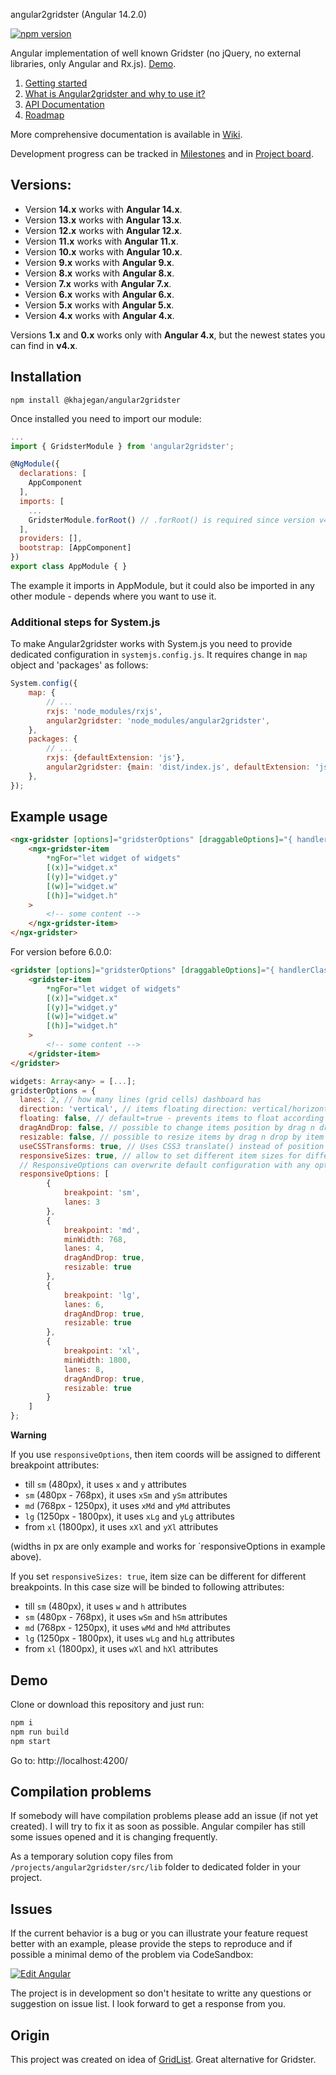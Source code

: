 angular2gridster (Angular 14.2.0)

[![npm version](https://badge.fury.io/js/angular2gridster.svg)](https://badge.fury.io/js/angular2gridster)

Angular implementation of well known Gridster (no jQuery, no external libraries, only Angular and Rx.js). [Demo](https://khajegan.github.io/angular2gridster/).

1. [Getting started](https://github.com/khajegan/angular2gridster/wiki/Getting-started)
2. [What is Angular2gridster and why to use it?](https://github.com/khajegan/angular2gridster/wiki)
3. [API Documentation](https://github.com/khajegan/angular2gridster/wiki/API-Documentation)
4. [Roadmap](https://github.com/khajegan/angular2gridster/wiki/Roadmap)

More comprehensive documentation is available in [Wiki](https://github.com/khajegan/angular2gridster/wiki).

Development progress can be tracked in [Milestones](https://github.com/khajegan/angular2gridster/milestones) and in [Project board](https://github.com/khajegan/angular2gridster/projects/1).

## Versions:
-   Version **14.x** works with **Angular 14.x**.
-   Version **13.x** works with **Angular 13.x**.
-   Version **12.x** works with **Angular 12.x**.
-   Version **11.x** works with **Angular 11.x**.
-   Version **10.x** works with **Angular 10.x**.
-   Version **9.x** works with **Angular 9.x**.
-   Version **8.x** works with **Angular 8.x**.
-   Version **7.x** works with **Angular 7.x**.
-   Version **6.x** works with **Angular 6.x**.
-   Version **5.x** works with **Angular 5.x**.
-   Version **4.x** works with **Angular 4.x**.

Versions **1.x** and **0.x** works only with **Angular 4.x**, but the newest states you can find in **v4.x**.

## Installation

```shell
npm install @khajegan/angular2gridster
```

Once installed you need to import our module:

```js
...
import { GridsterModule } from 'angular2gridster';

@NgModule({
  declarations: [
    AppComponent
  ],
  imports: [
    ...
    GridsterModule.forRoot() // .forRoot() is required since version v4+
  ],
  providers: [],
  bootstrap: [AppComponent]
})
export class AppModule { }
```

The example it imports in AppModule, but it could also be imported in any other module - depends where you want to use it.

### Additional steps for System.js

To make Angular2gridster works with System.js you need to provide dedicated configuration in `systemjs.config.js`.
It requires change in `map` object and 'packages' as follows:

```js
System.config({
    map: {
        // ...
        rxjs: 'node_modules/rxjs',
        angular2gridster: 'node_modules/angular2gridster',
    },
    packages: {
        // ...
        rxjs: {defaultExtension: 'js'},
        angular2gridster: {main: 'dist/index.js', defaultExtension: 'js'},
    },
});
```

## Example usage

```html
<ngx-gridster [options]="gridsterOptions" [draggableOptions]="{ handlerClass: 'panel-heading' }">
    <ngx-gridster-item
        *ngFor="let widget of widgets"
        [(x)]="widget.x"
        [(y)]="widget.y"
        [(w)]="widget.w"
        [(h)]="widget.h"
    >
        <!-- some content -->
    </ngx-gridster-item>
</ngx-gridster>
```

For version before 6.0.0:

```html
<gridster [options]="gridsterOptions" [draggableOptions]="{ handlerClass: 'panel-heading' }">
    <gridster-item
        *ngFor="let widget of widgets"
        [(x)]="widget.x"
        [(y)]="widget.y"
        [(w)]="widget.w"
        [(h)]="widget.h"
    >
        <!-- some content -->
    </gridster-item>
</gridster>
```

```js
widgets: Array<any> = [...];
gridsterOptions = {
  lanes: 2, // how many lines (grid cells) dashboard has
  direction: 'vertical', // items floating direction: vertical/horizontal/none
  floating: false, // default=true - prevents items to float according to the direction (gravity)
  dragAndDrop: false, // possible to change items position by drag n drop
  resizable: false, // possible to resize items by drag n drop by item edge/corner
  useCSSTransforms: true, // Uses CSS3 translate() instead of position top/left - significant performance boost.
  responsiveSizes: true, // allow to set different item sizes for different breakpoints
  // ResponsiveOptions can overwrite default configuration with any option available for specific breakpoint.
  responsiveOptions: [
        {
            breakpoint: 'sm',
            lanes: 3
        },
        {
            breakpoint: 'md',
            minWidth: 768,
            lanes: 4,
            dragAndDrop: true,
            resizable: true
        },
        {
            breakpoint: 'lg',
            lanes: 6,
            dragAndDrop: true,
            resizable: true
        },
        {
            breakpoint: 'xl',
            minWidth: 1800,
            lanes: 8,
            dragAndDrop: true,
            resizable: true
        }
    ]
};
```

**Warning**

If you use `responsiveOptions`, then item coords will be assigned to different breakpoint attributes:

-   till `sm` (480px), it uses `x` and `y` attributes
-   `sm` (480px - 768px), it uses `xSm` and `ySm` attributes
-   `md` (768px - 1250px), it uses `xMd` and `yMd` attributes
-   `lg` (1250px - 1800px), it uses `xLg` and `yLg` attributes
-   from `xl` (1800px), it uses `xXl` and `yXl` attributes

(widths in px are only example and works for `responsiveOptions in example above).

If you set `responsiveSizes: true`, item size can be different for different breakpoints. In this case size will be binded to following attributes:

-   till `sm` (480px), it uses `w` and `h` attributes
-   `sm` (480px - 768px), it uses `wSm` and `hSm` attributes
-   `md` (768px - 1250px), it uses `wMd` and `hMd` attributes
-   `lg` (1250px - 1800px), it uses `wLg` and `hLg` attributes
-   from `xl` (1800px), it uses `wXl` and `hXl` attributes

## Demo

Clone or download this repository and just run:

```js
npm i
npm run build
npm start
```

Go to: http://localhost:4200/

## Compilation problems

If somebody will have compilation problems please add an issue (if not yet created). I will try to fix it as soon as possible.
Angular compiler has still some issues opened and it is changing frequently.

As a temporary solution copy files from `/projects/angular2gridster/src/lib` folder to dedicated folder in your project.

## Issues

If the current behavior is a bug or you can illustrate your feature request better with an example,
please provide the steps to reproduce and if possible a minimal demo of the problem via CodeSandbox:

[![Edit Angular](https://codesandbox.io/static/img/play-codesandbox.svg)](https://codesandbox.io/s/angular-otned?fontsize=14)

The project is in development so don't hesitate to writte any questions or suggestion on issue list.
I look forward to get a response from you.

## Origin

This project was created on idea of [GridList](https://github.com/hootsuite/grid). Great alternative for Gridster.
